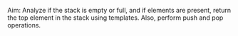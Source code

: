 Aim: Analyze if the stack is empty or full, and if elements are present, return the top element in the stack using templates. Also, perform push and pop operations.
